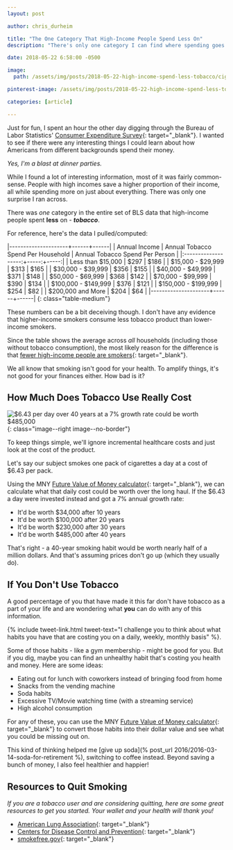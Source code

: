 ```yaml
---
layout: post

author: chris_durheim

title: "The One Category That High-Income People Spend Less On"
description: "There's only one category I can find where spending goes down as income goes up - Tobacco."

date: 2018-05-22 6:58:00 -0500

image:
  path: /assets/img/posts/2018-05-22-high-income-spend-less-tobacco/cigarette-chart.jpg

pinterest-image: /assets/img/posts/2018-05-22-high-income-spend-less-tobacco/quit-smoking.png

categories: [article]

---
```


Just for fun, I spent an hour the other day digging through the Bureau of Labor Statistics' [Consumer Expenditure Survey](https://www.bls.gov/cex/tables.htm){: target="_blank"}. I wanted to see if there were any interesting things I could learn about how Americans from different backgrounds spend their money.

_Yes, I'm a blast at dinner parties._

While I found a lot of interesting information, most of it was fairly common-sense. People with high incomes save a higher proportion of their income, all while spending more on just about everything. There was only one surprise I ran across.

There was *one* category in the entire set of BLS data that high-income people spent __less__ on - ___tobacco___.

For reference, here's the data I pulled/computed:

|---------------------+------+------|
| Annual Income | Annual Tobacco Spend Per Household  | Annual Tobacco Spend Per Person |
|:-------------------:+-----:+-----:|
| Less than $15,000   | $297 | $186 |
| $15,000 - $29,999   | $313 | $165 |
| $30,000 - $39,999   | $356 | $155 |
| $40,000 - $49,999   | $371 | $148 |
| $50,000 - $69,999   | $368 | $142 |
| $70,000 - $99,999   | $390 | $134 |
| $100,000 - $149,999 | $376 | $121 |
| $150,000 - $199,999 | $254 |  $82 |
| $200,000 and More   | $204 |  $64 |
|---------------------+------+------|
{: class="table-medium"}

These numbers can be a bit deceiving though. I don't have any evidence that higher-income smokers consume less tobacco product than lower-income smokers.

Since the table shows the average across _all_ households (including those without tobacco consumption), the most likely reason for the difference is that [fewer high-income people are smokers](https://www.cdc.gov/tobacco/campaign/tips/resources/data/cigarette-smoking-in-united-states.html){: target="_blank"}.

We all know that smoking isn't good for your health. To amplify things, it's not good for your finances either. How bad is it?

## How Much Does Tobacco Use Really Cost

![$6.43 per day over 40 years at a 7% growth rate could be worth  $485,000]({{site.url}}/assets/img/posts/2018-05-22-high-income-spend-less-tobacco/future-value-of-money.png)
{: class="image--right image--no-border"}

To keep things simple, we'll ignore incremental healthcare costs and just look at the cost of the product.

Let's say our subject smokes one pack of cigarettes a day at a cost of $6.43 per pack.

Using the MNY [Future Value of Money calculator](https://mny.millennialmoney.com/calculators/future_value_of_money){: target="_blank"}, we can calculate what that daily cost could be worth over the long haul. If the $6.43 a day were invested instead and got a 7% annual growth rate:

- It'd be worth $34,000 after 10 years
- It'd be worth $100,000 after 20 years
- It'd be worth $230,000 after 30 years
- It'd be worth $485,000 after 40 years

That's right - a 40-year smoking habit would be worth nearly half of a million dollars. And that's assuming prices don't go up (which they usually do).

## If You Don't Use Tobacco

A good percentage of you that have made it this far don't have tobacco as a part of your life and are wondering what __you__ can do with any of this information.

{% include tweet-link.html tweet-text="I challenge you to think about what habits you have that are costing you on a daily, weekly, monthly basis" %}.

Some of those habits - like a gym membership - might be good for you. But if you dig, maybe you can find an unhealthy habit that's costing you health and money. Here are some ideas:

- Eating out for lunch with coworkers instead of bringing food from home
- Snacks from the vending machine
- Soda habits
- Excessive TV/Movie watching time (with a streaming service)
- High alcohol consumption

For any of these, you can use the MNY [Future Value of Money calculator](https://mny.millennialmoney.com/calculators/future_value_of_money){: target="_blank"} to convert those habits into their dollar value and see what you could be missing out on.

This kind of thinking helped me [give up soda](% post_url 2016/2016-03-14-soda-for-retirement %), switching to coffee instead. Beyond saving a bunch of money, I also feel healthier and happier!

## Resources to Quit Smoking

_If you are a tobacco user and are considering quitting, here are some great resources to get you started. Your wallet and your health will thank you!_

- [American Lung Association](http://www.lung.org/stop-smoking/i-want-to-quit/){: target="_blank"}
- [Centers for Disease Control and Prevention](https://www.cdc.gov/tobacco/campaign/tips/quit-smoking/guide/index.html){: target="_blank"}
- [smokefree.gov](https://smokefree.gov/quitting-smoking/steps-manage-quit-day){: target="_blank"}
